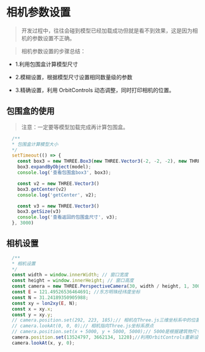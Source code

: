 # 相机参数设置

> 开发过程中，往往会碰到模型已经加载成功但就是看不到效果，这是因为相机的参数设置不正确。

> 相机参数设置的步骤总结：

- 1.利用包围盒计算模型尺寸

- 2.模糊设置，根据模型尺寸设置相同数量级的参数

- 3.精确设置，利用 OrbitControls 动态调整，同时打印相机的位置。

## 包围盒的使用

> 注意：一定要等模型加载完成再计算包围盒。

```js
  /**
  * 包围盒计算模型大小
  */
  setTimeout(() => {
    const box3 = new THREE.Box3(new THREE.Vector3(-2, -2, -2), new THREE.Vector3(2, 2, 2));     
    box3.expandByObject(model);
    console.log('查看包围盒box3', box3);

    const v2 = new THREE.Vector3()
    box3.getCenter(v2)
    console.log('getCenter', v2);

    const v3 = new THREE.Vector3()
    box3.getSize(v3)
    console.log('查看返回的包围盒尺寸', v3);
  }, 3000)
```

## 相机设置

```js
  /**
  * 相机设置
  */
  const width = window.innerWidth; // 窗口宽度
  const height = window.innerHeight; // 窗口高度
  const camera = new THREE.PerspectiveCamera(30, width / height, 1, 30000);
  const E = 121.49526536464691; //东方明珠经纬度坐标
  const N = 31.24189350905988;
  const xy = lon2xy(E, N);
  const x = xy.x;
  const y = xy.y;
  // camera.position.set(292, 223, 185);// 相机在Three.js三维坐标系中的位置
  // camera.lookAt(0, 0, 0);// 相机指向Three.js坐标系原点
  // camera.position.set(x + 5000, y + 5000, 5000);// 5000是根据建筑物尺寸范围设置  数量级对应即可 具体数值不用精准
  camera.position.set(13524797, 3662134, 1220);//利用OrbitControls重新设置相机参数 调整视角
  camera.lookAt(x, y, 0);
```